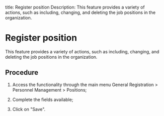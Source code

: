 title: Register position
Description: This feature provides a variety of actions, such as including, changing, and deleting the job positions in the organization.
# Register position

This feature provides a variety of actions, such as including, changing, and deleting the job positions in the organization.

Procedure
-------------

1.  Access the functionality through the main menu General Registration \>
    Personnel Management \> Positions;

2.  Complete the fields available;

3.  Click on "Save".

<!-- !!! tip "About"

    <b>Product/Version:</b> CITSmart | 9.00 &nbsp;&nbsp;
    <b>Updated:</b>01/10/2021 – Larissa Lourenço

